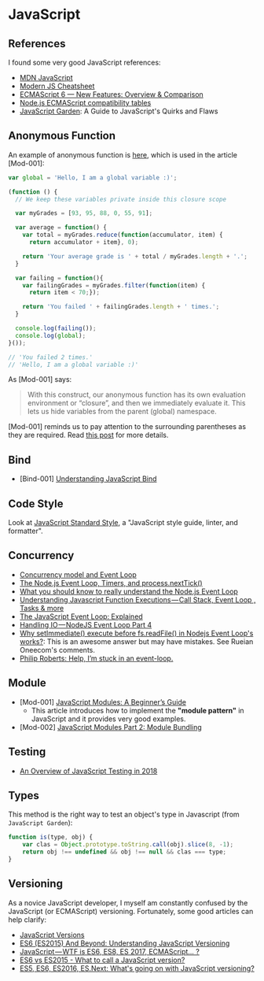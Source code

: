 # JavaScript

## References

I found some very good JavaScript references:

- [MDN JavaScript](https://developer.mozilla.org/en-US/docs/Web/JavaScript)
- [Modern JS Cheatsheet](https://mbeaudru.github.io/modern-js-cheatsheet/)
- [ECMAScript 6 — New Features: Overview & Comparison](http://es6-features.org/)
- [Node.js ECMAScript compatibility tables](https://node.green/)
- [JavaScript Garden](http://bonsaiden.github.io/JavaScript-Garden): A Guide to JavaScript's Quirks and Flaws

## Anonymous Function

An example of anonymous function is [here](https://gist.github.com/iam-peekay/e29fa76b94ff56163446#file-anonymousclosurewithglobal-js), which is used in the article [Mod-001]:

```javascript
var global = 'Hello, I am a global variable :)';

(function () {
  // We keep these variables private inside this closure scope

  var myGrades = [93, 95, 88, 0, 55, 91];

  var average = function() {
    var total = myGrades.reduce(function(accumulator, item) {
      return accumulator + item}, 0);

    return 'Your average grade is ' + total / myGrades.length + '.';
  }

  var failing = function(){
    var failingGrades = myGrades.filter(function(item) {
      return item < 70;});

    return 'You failed ' + failingGrades.length + ' times.';
  }

  console.log(failing());
  console.log(global);
}());

// 'You failed 2 times.'
// 'Hello, I am a global variable :)'
```

As [Mod-001] says:

> With this construct, our anonymous function has its own evaluation environment or “closure”, and then we immediately evaluate it. This lets us hide variables from the parent (global) namespace.

[Mod-001] reminds us to pay attention to the surrounding parentheses as they are required. Read [this post](https://stackoverflow.com/questions/1634268/explain-the-encapsulated-anonymous-function-syntax) for more details.

## Bind

- [Bind-001] [Understanding JavaScript Bind](https://www.smashingmagazine.com/2014/01/understanding-javascript-function-prototype-bind/)

## Code Style

Look at [JavaScript Standard Style](https://standardjs.com/), a "JavaScript style guide, linter, and formatter".

## Concurrency

- [Concurrency model and Event Loop](https://developer.mozilla.org/en-US/docs/Web/JavaScript/EventLoop)
- [The Node.js Event Loop, Timers, and process.nextTick()](https://nodejs.org/en/docs/guides/event-loop-timers-and-nexttick/)
- [What you should know to really understand the Node.js Event Loop](https://medium.com/the-node-js-collection/what-you-should-know-to-really-understand-the-node-js-event-loop-and-its-metrics-c4907b19da4c)
- [Understanding Javascript Function Executions — Call Stack, Event Loop , Tasks & more](https://medium.com/@gaurav.pandvia/understanding-javascript-function-executions-tasks-event-loop-call-stack-more-part-1-5683dea1f5ec)
- [The JavaScript Event Loop: Explained](https://blog.carbonfive.com/2013/10/27/the-javascript-event-loop-explained/)
- [Handling IO — NodeJS Event Loop Part 4](https://jsblog.insiderattack.net/handling-io-nodejs-event-loop-part-4-418062f917d1)
- [Why setImmediate() execute before fs.readFile() in Nodejs Event Loop's works?](https://stackoverflow.com/a/47727402/630364): This is an awesome answer but may have mistakes. See Rueian Oneecom's comments.
- [Philip Roberts: Help, I’m stuck in an event-loop.](https://vimeo.com/96425312)

## Module

- [Mod-001] [JavaScript Modules: A Beginner’s Guide](https://medium.freecodecamp.org/javascript-modules-a-beginner-s-guide-783f7d7a5fcc)
  - This article introduces how to implement the **"module pattern"** in JavaScript and it provides very good examples.
- [Mod-002] [JavaScript Modules Part 2: Module Bundling](https://medium.freecodecamp.org/javascript-modules-part-2-module-bundling-5020383cf306)

## Testing

- [An Overview of JavaScript Testing in 2018](https://medium.com/welldone-software/an-overview-of-javascript-testing-in-2018-f68950900bc3)

## Types

This method is the right way to test an object's type in Javascript (from `JavaScript Garden`):

```javascript
function is(type, obj) {
    var clas = Object.prototype.toString.call(obj).slice(8, -1);
    return obj !== undefined && obj !== null && clas === type;
}
```

## Versioning

As a novice JavaScript developer, I myself am constantly confused by the JavaScript (or ECMAScript) versioning. Fortunately, some good articles can help clarify:

- [JavaScript Versions](https://www.w3schools.com/js/js_versions.asp)
- [ES6 (ES2015) And Beyond: Understanding JavaScript Versioning](https://www.sitepoint.com/javascript-versioning-es6-es2015/)
- [JavaScript — WTF is ES6, ES8, ES 2017, ECMAScript… ?](https://codeburst.io/javascript-wtf-is-es6-es8-es-2017-ecmascript-dca859e4821c)
- [ES6 vs ES2015 - What to call a JavaScript version?](https://bytearcher.com/articles/es6-vs-es2015-name/)
- [ES5, ES6, ES2016, ES.Next: What's going on with JavaScript versioning?](https://benmccormick.org/2015/09/14/es5-es6-es2016-es-next-whats-going-on-with-javascript-versioning/?utm_medium=email)
